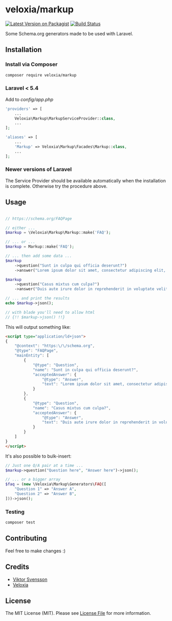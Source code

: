 # veloxia/markup 

[![Latest Version on Packagist](https://img.shields.io/packagist/v/veloxia/markup.svg?style=flat-square)](https://packagist.org/packages/veloxia/markup)
[![Build Status](https://img.shields.io/travis/veloxiadev/markup/master.svg?style=flat-square)](https://travis-ci.org/veloxiadev/markup)

Some Schema.org generators made to be used with Laravel.

## Installation

### Install via Composer

```bash
composer require veloxia/markup
```

### Laravel < 5.4

Add to  *config/app.php*

``` php
'providers' => [
    ...
    Veloxia\Markup\MarkupServiceProvider::class,
    ...
];

'aliases' => [
    ...
    'Markup' => Veloxia\Markup\Facades\Markup::class,
    ...
];

```

### Newer versions of Laravel

The Service Provider should be available automatically when the installation is complete. Otherwise try the procedure above.

## Usage

``` php

// https://schema.org/FAQPage

// either ...
$markup = \Veloxia\Markup\Markup::make('FAQ');

// ... or ...
$markup = Markup::make('FAQ');

// ... then add some data ...
$markup
    ->question("Sunt in culpa qui officia deserunt?")
    ->answer("Lorem ipsum dolor sit amet, consectetur adipiscing elit, sed do eiusmod tempor incididunt ut labore et dolore magna aliqua. Ut enim ad minim veniam, quis nostrud exercitation ullamco laboris nisi ut aliquip ex ea commodo consequat.");

$markup
    ->question("Casus mixtus cum culpa?")
    ->answer("Duis aute irure dolor in reprehenderit in voluptate velit esse cillum dolore eu fugiat nulla pariatur. Excepteur sint occaecat cupidatat non proident, sunt in culpa qui officia deserunt mollit anim id est laborum.");

// ... and print the results
echo $markup->json();

// with blade you'll need to allow html
// {!! $markup->json() !!}

```

This will output something like:

``` html
<script type="application/ld+json">
{
    "@context": "https:\/\/schema.org",
    "@type": "FAQPage",
    "mainEntity": [
        {
            "@type": "Question",
            "name": "Sunt in culpa qui officia deserunt?",
            "acceptedAnswer": {
                "@type": "Answer",
                "text": "Lorem ipsum dolor sit amet, consectetur adipiscing elit, sed do eiusmod tempor incididunt ut labore et dolore magna aliqua. Ut enim ad minim veniam, quis nostrud exercitation ullamco laboris nisi ut aliquip ex ea commodo consequat."
            }
        },
        {
            "@type": "Question",
            "name": "Casus mixtus cum culpa?",
            "acceptedAnswer": {
                "@type": "Answer",
                "text": "Duis aute irure dolor in reprehenderit in voluptate velit esse cillum dolore eu fugiat nulla pariatur. Excepteur sint occaecat cupidatat non proident, sunt in culpa qui officia deserunt mollit anim id est laborum."
            }
        }
    ]
}
</script>
```

It's also possible to bulk-insert:

``` php
// Just one Q/A pair at a time ...
$markup->question("Question here", "Answer here")->json();

// ... or a bigger array
$faq = (new \Veloxia\Markup\Generators\FAQ([
    "Question 1" => "Answer A",
    "Question 2" => "Answer B",
]))->json();

```

### Testing

``` bash
composer test
```

## Contributing

Feel free to make changes :)

## Credits

- [Viktor Svensson](https://github.com/viktorsvensson)
- [Veloxia](https://github.com/veloxiadev)

## License

The MIT License (MIT). Please see [License File](LICENSE.md) for more information.
